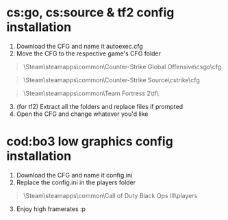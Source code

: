 # cs:go, cs:source & tf2 config installation 
1. Download the CFG and name it autoexec.cfg
2. Move the CFG to the respective game's CFG folder

> \Steam\steamapps\common\Counter-Strike Global Offensive\csgo\cfg

> \Steam\steamapps\common\Counter-Strike Source\cstrike\cfg

> \Steam\steamapps\common\Team Fortress 2\tf\

3. (for tf2) Extract all the folders and replace files if prompted
4. Open the CFG and change whatever you'd like

# cod:bo3 low graphics config installation
1. Download the CFG and name it config.ini
2. Replace the config.ini in the players folder
> \Steam\steamapps\common\Call of Duty Black Ops III\players
3. Enjoy high framerates :p
